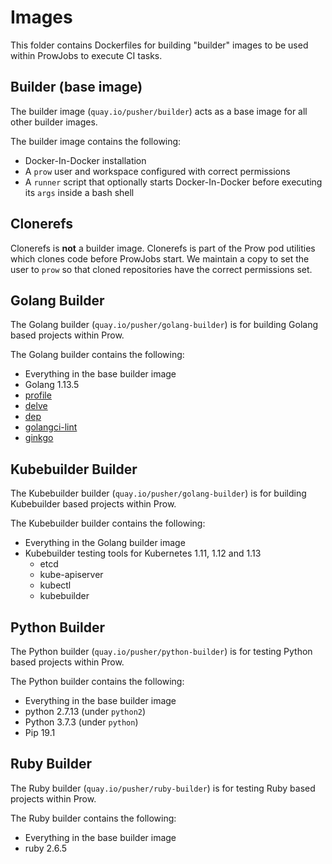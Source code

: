 # Images

This folder contains Dockerfiles for building "builder" images to be used within
ProwJobs to execute CI tasks.

## Builder (base image)

The builder image (`quay.io/pusher/builder`) acts as a base image for all other
builder images.

The builder image contains the following:
- Docker-In-Docker installation
- A `prow` user and workspace configured with correct permissions
- A `runner` script that optionally starts Docker-In-Docker before executing
its `args` inside a bash shell

## Clonerefs

Clonerefs is **not** a builder image. Clonerefs is part of the Prow pod utilities
which clones code before ProwJobs start.
We maintain a copy to set the user to `prow` so that cloned repositories
have the correct permissions set.

## Golang Builder

The Golang builder (`quay.io/pusher/golang-builder`) is for building Golang
based projects within Prow.

The Golang builder contains the following:
- Everything in the base builder image
- Golang 1.13.5
- [profile](github.com/pkg/profile)
- [delve](github.com/go-delve/delve)
- [dep](github.com/golang/dep)
- [golangci-lint](github.com/golangci/golangci-lint)
- [ginkgo](github.com/onsi/ginkgo)

## Kubebuilder Builder

The Kubebuilder builder (`quay.io/pusher/golang-builder`) is for building
Kubebuilder based projects within Prow.

The Kubebuilder builder contains the following:
- Everything in the Golang builder image
- Kubebuilder testing tools for Kubernetes 1.11, 1.12 and 1.13
  - etcd
  - kube-apiserver
  - kubectl
  - kubebuilder

## Python Builder

The Python builder (`quay.io/pusher/python-builder`) is for testing Python based
projects within Prow.

The Python builder contains the following:
- Everything in the base builder image
- python 2.7.13 (under `python2`)
- Python 3.7.3 (under `python`)
- Pip 19.1

## Ruby Builder

The Ruby builder (`quay.io/pusher/ruby-builder`) is for testing Ruby based
projects within Prow.

The Ruby builder contains the following:
- Everything in the base builder image
- ruby 2.6.5
